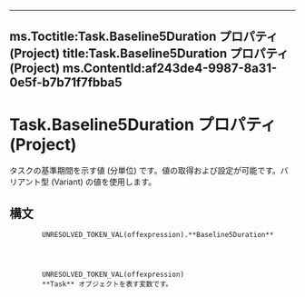 

---
ms.Toctitle:Task.Baseline5Duration プロパティ (Project)
title:Task.Baseline5Duration プロパティ (Project)
ms.ContentId:af243de4-9987-8a31-0e5f-b7b71f7fbba5
---
# Task.Baseline5Duration プロパティ (Project)




タスクの基準期間を示す値 (分単位) です。値の取得および設定が可能です。バリアント型 (Variant) の値を使用します。

## 構文

            UNRESOLVED_TOKEN_VAL(offexpression).**Baseline5Duration**




            UNRESOLVED_TOKEN_VAL(offexpression)
            **Task** オブジェクトを表す変数です。




